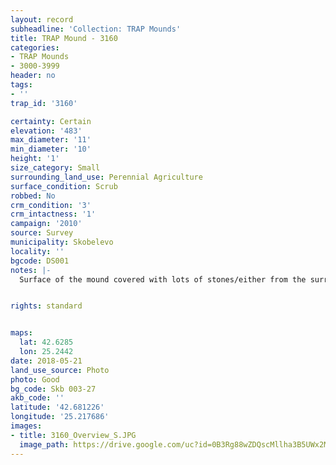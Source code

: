 ```yaml
---
layout: record
subheadline: 'Collection: TRAP Mounds'
title: TRAP Mound - 3160
categories:
- TRAP Mounds
- 3000-3999
header: no
tags:
- ''
trap_id: '3160'

certainty: Certain
elevation: '483'
max_diameter: '11'
min_diameter: '10'
height: '1'
size_category: Small
surrounding_land_use: Perennial Agriculture
surface_condition: Scrub
robbed: No
crm_condition: '3'
crm_intactness: '1'
campaign: '2010'
source: Survey
municipality: Skobelevo
locality: ''
bgcode: DS001
notes: |-
  Surface of the mound covered with lots of stones/either from the surrounding pasture or from the mound.


rights: standard


maps:
  lat: 42.6285
  lon: 25.2442
date: 2018-05-21
land_use_source: Photo
photo: Good
bg_code: Skb 003-27
akb_code: ''
latitude: '42.681226'
longitude: '25.217686'
images:
- title: 3160_Overview_S.JPG
  image_path: https://drive.google.com/uc?id=0B3Rg88wZDQscMllha3B5UWx2MEE
---
```


